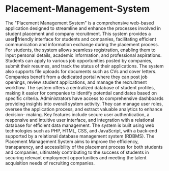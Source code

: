 # Placement-Management-System
 The "Placement Management System" is a comprehensive web-based
application designed to streamline and enhance the processes involved in
student placement and company recruitment. This system provides a userfriendly interface for students and companies, facilitating efficient
communication and information exchange during the placement process. For students, the system allows seamless registration, enabling them to input
personal details, academic information, and professional aspirations. Students
can apply to various job opportunities posted by companies, submit their
resumes, and track the status of their applications. The system also supports
file uploads for documents such as CVs and cover letters. Companies benefit from a dedicated portal where they can post job openings, review student applications, and manage the recruitment workflow. The
system offers a centralized database of student profiles, making it easier for
companies to identify potential candidates based on specific criteria. Administrators have access to comprehensive dashboards providing insights
into overall system activity. They can manage user roles, oversee the
application process, and extract valuable analytics to enhance decision- making. Key features include secure user authentication, a responsive and intuitive
user interface, and integration with a relational database for efficient data
management. The system is built using web technologies such as PHP, HTML, CSS, and JavaScript, with a back-end supported by a relational database
management system (RDBMS). The Placement Management System aims to improve the efficiency, transparency, and accessibility of the placement process for both students and
companies, ultimately contributing to the success of students in securing
relevant employment opportunities and meeting the talent acquisition needs of
recruiting companies.
